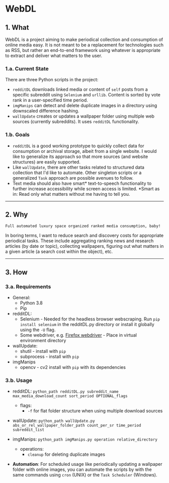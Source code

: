# WebDL
## 1. What
WebDL is a project aiming to make periodical collection and consumption of online media easy. It is not meant to be a replacement for technologies such as RSS, but rather an end-to-end framework using whatever is appropriate to extract and deliver what matters to the user.
### 1.a. Current State
There are three Python scripts in the project: 
- `redditDL` downloads linked media or content of `self` posts from a specific subreddit using `Selenium` and `urllib`. Content is sorted by vote rank in a user-specified time period.
- `imgManips` can detect and delete duplicate images in a directory using downscaled difference hashing.
- `wallUpdate` creates or updates a wallpaper folder using multiple web sources (currently subreddits). It uses `redditDL` functionality.
### 1.b. Goals
- `redditDL` is a good working prototype to quickly collect data for consumption or archival storage, albeit from a single website. I would like to generalize its approach so that more sources (and website structures) are easily supported.
- Like `wallUpdate`, there are other tasks related to structured data collection that I'd like to automate. Other singleton scripts or a generalized `Task` approach are possible avenues to follow. 
- Text media should also have smart* text-to-speech functionality to further increase accessibility while screen access is limited. *Smart as in: Read only what matters without me having to tell you.
  
---

## 2. Why
`Full automated luxury space organized ranked media consumption, baby!`

In boring terms, I want to reduce search and discovery costs for appropriate periodical tasks. These include aggregating ranking news and research articles (by date or topic), collecting wallpapers, figuring out what matters in a given article (a search cost within the object), etc.

---

## 3. How
### 3.a. Requirements
- General:
  - Python 3.8
  - Pip
- redditDL:
  - Selenium - Needed for the headless browser webscraping. Run `pip install selenium` in the redditDL.py directory or install it globally using the `-U` flag.
  - Some webdriver, e.g. [Firefox webdriver](https://github.com/mozilla/geckodriver/releases) - Place in virtual environment directory
- wallUpdate:
  - shutil - install with `pip`
  - subprocess - install with `pip` 
- imgManips
  - opencv - cv2 install with `pip` with its dependencies
### 3.b. Usage
- redditDL: `python_path redditDL.py subreddit_name max_media_download_count sort_period OPTIONAL_flags`
  - flags: 
    - `-f` for flat folder structure when using multiple download sources 

- wallUpdate: `python_path wallUpdate.py abs_or_rel_wallpaper_folder_path count_per_sr time_period subreddit_list`

- imgManips: `python_path imgManips.py operation relative_directory`
  - operations:
    - `cleanup` for deleting duplicate images
- **Automation**:
    For scheduled usage like periodically updating a wallpaper folder with online images, you can automate the scripts by with the same commands using `cron` (UNIX) or the `Task Scheduler` (Windows).
